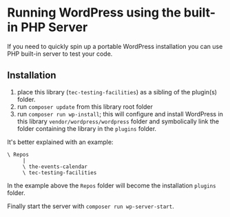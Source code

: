 # Running WordPress using the built-in PHP Server
If you need to quickly spin up a portable WordPress installation you can use PHP built-in server to test your code.

## Installation
1. place this library (`tec-testing-facilities`) as a sibling of the plugin(s) folder.  
2. run `composer update` from this library root folder
3. run `composer run wp-install`; this will configure and install WordPress in this library `vendor/wordpress/wordpress` folder and symbolically link the folder containing the library in the `plugins` folder.

It's better explained with an example:
```
\ Repos
     |
     \ the-events-calendar
     \ tec-testing-facilities
```

In the example above the `Repos` folder will become the installation `plugins` folder.

Finally start the server with `composer run wp-server-start`.